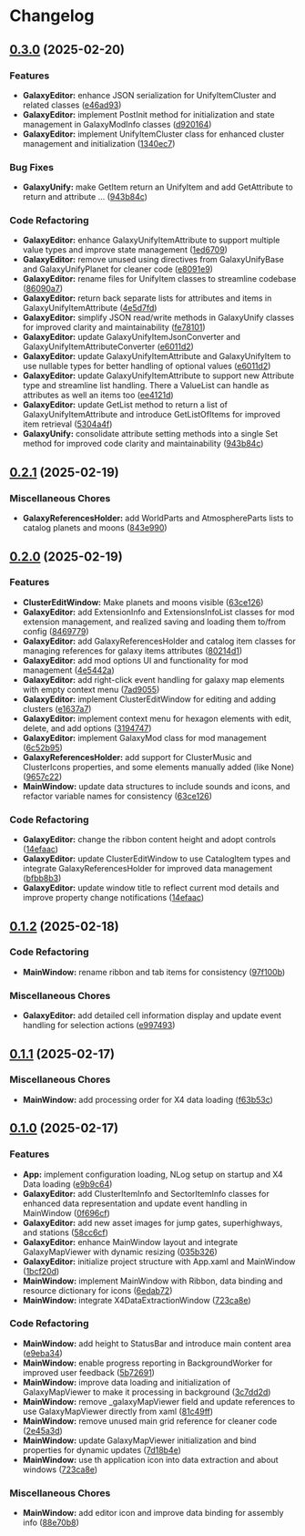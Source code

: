 # Changelog

## [0.3.0](https://github.com/chemodun/X4-UniverseEditor/compare/GalaxyEditor@v0.2.1...GalaxyEditor@v0.3.0) (2025-02-20)


### Features

* **GalaxyEditor:** enhance JSON serialization for UnifyItemCluster and related classes ([e46ad93](https://github.com/chemodun/X4-UniverseEditor/commit/e46ad93c285518ac8e79780fe03a9b08e213c7d5))
* **GalaxyEditor:** implement PostInit method for initialization and state management in GalaxyModInfo classes ([d920164](https://github.com/chemodun/X4-UniverseEditor/commit/d9201646989fc83482abeb8ca5ae44a71286d0ba))
* **GalaxyEditor:** implement UnifyItemCluster class for enhanced cluster management and initialization ([1340ec7](https://github.com/chemodun/X4-UniverseEditor/commit/1340ec7088c32bc6fb30a99d7ec5be804c883892))


### Bug Fixes

* **GalaxyUnify:** make GetItem return an UnifyItem and add GetAttribute to return and attribute ... ([943b84c](https://github.com/chemodun/X4-UniverseEditor/commit/943b84c96dc6cdb668a275400c5cb47e609dee19))


### Code Refactoring

* **GalaxyEditor:** enhance GalaxyUnifyItemAttribute to support multiple value types and improve state management ([1ed6709](https://github.com/chemodun/X4-UniverseEditor/commit/1ed670946f0a1aa0d60eec72a9620f6fa8a6c37c))
* **GalaxyEditor:** remove unused using directives from GalaxyUnifyBase and GalaxyUnifyPlanet for cleaner code ([e8091e9](https://github.com/chemodun/X4-UniverseEditor/commit/e8091e99b9ed3a7ea67a081266109e9f14bcadcc))
* **GalaxyEditor:** rename files for  UnifyItem classes to streamline codebase ([86090a7](https://github.com/chemodun/X4-UniverseEditor/commit/86090a7dab7297944a9a4164d7d08e93b53077f5))
* **GalaxyEditor:** return back separate lists for attributes and items in GalaxyUnifyItemAttribute ([4e5d7fd](https://github.com/chemodun/X4-UniverseEditor/commit/4e5d7fde48c574327d0ab955e50152b75ba84951))
* **GalaxyEditor:** simplify JSON read/write methods in GalaxyUnify classes for improved clarity and maintainability ([fe78101](https://github.com/chemodun/X4-UniverseEditor/commit/fe78101742b85b8ab983e0b76ff63f0105ad814e))
* **GalaxyEditor:** update  GalaxyUnifyItemJsonConverter and GalaxyUnifyItemAttributeConverter ([e6011d2](https://github.com/chemodun/X4-UniverseEditor/commit/e6011d290da4e21bd541c5c5d47e6adccf1fa6c5))
* **GalaxyEditor:** update GalaxyUnifyItemAttribute and GalaxyUnifyItem to use nullable types for better handling of optional values ([e6011d2](https://github.com/chemodun/X4-UniverseEditor/commit/e6011d290da4e21bd541c5c5d47e6adccf1fa6c5))
* **GalaxyEditor:** update GalaxyUnifyItemAttribute to support new Attribute type and streamline list handling. There a ValueList can handle as attributes as well an items too ([ee4121d](https://github.com/chemodun/X4-UniverseEditor/commit/ee4121dbb854e3db232202cc011982de36c5f1d0))
* **GalaxyEditor:** update GetList method to return a list of GalaxyUnifyItemAttribute and introduce GetListOfItems for improved item retrieval ([5304a4f](https://github.com/chemodun/X4-UniverseEditor/commit/5304a4ff1b04ed25c6f2d812d6c31c69c11111a2))
* **GalaxyUnify:** consolidate attribute setting methods into a single Set method for improved code clarity and maintainability ([943b84c](https://github.com/chemodun/X4-UniverseEditor/commit/943b84c96dc6cdb668a275400c5cb47e609dee19))

## [0.2.1](https://github.com/chemodun/X4-UniverseEditor/compare/GalaxyEditor@v0.2.0...GalaxyEditor@v0.2.1) (2025-02-19)


### Miscellaneous Chores

* **GalaxyReferencesHolder:** add WorldParts and AtmosphereParts lists to catalog planets and moons ([843e990](https://github.com/chemodun/X4-UniverseEditor/commit/843e990b12e5db1c11c023efb489ea5857e750a0))

## [0.2.0](https://github.com/chemodun/X4-UniverseEditor/compare/GalaxyEditor@v0.1.2...GalaxyEditor@v0.2.0) (2025-02-19)


### Features

* **ClusterEditWindow:** Make planets and moons visible ([63ce126](https://github.com/chemodun/X4-UniverseEditor/commit/63ce1262097e56bd3b2457fb91374f85ed718156))
* **GalaxyEditor:** add ExtensionInfo and ExtensionsInfoList classes for mod extension management, and realized saving and loading them to/from config ([8469779](https://github.com/chemodun/X4-UniverseEditor/commit/84697799b0a170b1075aa4d2fb8aa8269dc1c84a))
* **GalaxyEditor:** add GalaxyReferencesHolder and catalog item classes for managing references for galaxy items attributes ([80214d1](https://github.com/chemodun/X4-UniverseEditor/commit/80214d12e48c7386ec410bb016e088b07e1d599e))
* **GalaxyEditor:** add mod options UI and functionality for mod management ([4e5442a](https://github.com/chemodun/X4-UniverseEditor/commit/4e5442ad2edea622c2e9e544e93346e99cd44181))
* **GalaxyEditor:** add right-click event handling for galaxy map elements with empty context menu ([7ad9055](https://github.com/chemodun/X4-UniverseEditor/commit/7ad90558777d477f6fc74854adc52161f89498e1))
* **GalaxyEditor:** implement ClusterEditWindow for editing and adding clusters ([e1637a7](https://github.com/chemodun/X4-UniverseEditor/commit/e1637a74fe0fe01d61c5e6a3df73c9d380826b67))
* **GalaxyEditor:** implement context menu for hexagon elements with edit, delete, and add options ([3194747](https://github.com/chemodun/X4-UniverseEditor/commit/3194747b7df570183b9e61c1c23112743a0bd003))
* **GalaxyEditor:** implement GalaxyMod class for mod management ([6c52b95](https://github.com/chemodun/X4-UniverseEditor/commit/6c52b95fe2472811ca4496e966daa1797bdf19a3))
* **GalaxyReferencesHolder:** add support for ClusterMusic and ClusterIcons properties, and some elements manually added (like None) ([9657c22](https://github.com/chemodun/X4-UniverseEditor/commit/9657c2250087132b93fa7deb41884df25a3b2186))
* **MainWindow:** update data structures to include sounds and icons, and refactor variable names for consistency ([63ce126](https://github.com/chemodun/X4-UniverseEditor/commit/63ce1262097e56bd3b2457fb91374f85ed718156))


### Code Refactoring

* **GalaxyEditor:** change the ribbon content height and adopt controls ([14efaac](https://github.com/chemodun/X4-UniverseEditor/commit/14efaac22cd61c5eccc7c9f740320fe91306f0c9))
* **GalaxyEditor:** update ClusterEditWindow to use CatalogItem types and integrate GalaxyReferencesHolder for improved data management ([bfbb8b3](https://github.com/chemodun/X4-UniverseEditor/commit/bfbb8b3b4293d1feb7ecf4e59937735971f3b03c))
* **GalaxyEditor:** update window title to reflect current mod details and improve property change notifications ([14efaac](https://github.com/chemodun/X4-UniverseEditor/commit/14efaac22cd61c5eccc7c9f740320fe91306f0c9))

## [0.1.2](https://github.com/chemodun/X4-UniverseEditor/compare/GalaxyEditor@v0.1.1...GalaxyEditor@v0.1.2) (2025-02-18)


### Code Refactoring

* **MainWindow:** rename ribbon and tab items for consistency ([97f100b](https://github.com/chemodun/X4-UniverseEditor/commit/97f100b40db2dcc707e7a7100671fb22d29b68e5))


### Miscellaneous Chores

* **GalaxyEditor:** add detailed cell information display and update event handling for selection actions ([e997493](https://github.com/chemodun/X4-UniverseEditor/commit/e997493ca7a6e9a7a00cdb0a7e208eb758b41b23))

## [0.1.1](https://github.com/chemodun/X4-UniverseEditor/compare/GalaxyEditor@v0.1.0...GalaxyEditor@v0.1.1) (2025-02-17)


### Miscellaneous Chores

* **MainWindow:** add processing order for X4 data loading ([f63b53c](https://github.com/chemodun/X4-UniverseEditor/commit/f63b53c32a3130be9cbf063857b7ee20d1837f99))

## [0.1.0](https://github.com/chemodun/X4-UniverseEditor/compare/GalaxyEditor-v0.0.1...GalaxyEditor@v0.1.0) (2025-02-17)


### Features

* **App:** implement configuration loading, NLog setup on startup and X4 Data loading ([e9b9c64](https://github.com/chemodun/X4-UniverseEditor/commit/e9b9c64526441f913d599fdba304750b3f2f820b))
* **GalaxyEditor:** add ClusterItemInfo and SectorItemInfo classes for enhanced data representation and update event handling in MainWindow ([0f696cf](https://github.com/chemodun/X4-UniverseEditor/commit/0f696cf5b290a23f2a8236d2bbfb87b2ea76f2d2))
* **GalaxyEditor:** add new asset images for jump gates, superhighways, and stations ([58cc6cf](https://github.com/chemodun/X4-UniverseEditor/commit/58cc6cfe3a8655ae7cf3d99f1f33d4af274be539))
* **GalaxyEditor:** enhance MainWindow layout and integrate GalaxyMapViewer with dynamic resizing ([035b326](https://github.com/chemodun/X4-UniverseEditor/commit/035b3267cfe78656b54afd70df773a6ca8c59d40))
* **GalaxyEditor:** initialize project structure with App.xaml and MainWindow ([1bcf20d](https://github.com/chemodun/X4-UniverseEditor/commit/1bcf20dd6618ae5bfd8b0726ed3922d67976b5ae))
* **MainWindow:** implement MainWindow with Ribbon, data binding and resource dictionary for icons ([6edab72](https://github.com/chemodun/X4-UniverseEditor/commit/6edab725321ec550c7c542df5adfe006fbc5ce1f))
* **MainWindow:** integrate X4DataExtractionWindow ([723ca8e](https://github.com/chemodun/X4-UniverseEditor/commit/723ca8e119b85c78468cc37d3eea04465fb2816f))


### Code Refactoring

* **MainWindow:** add height to StatusBar and introduce main content area ([e9eba34](https://github.com/chemodun/X4-UniverseEditor/commit/e9eba34e55f856c9028517f0558d74a45d007d85))
* **MainWindow:** enable progress reporting in BackgroundWorker for improved user feedback ([5b72691](https://github.com/chemodun/X4-UniverseEditor/commit/5b72691f2fb7c059a9156e9b896fd4005dece6bb))
* **MainWindow:** improve data loading and initialization of GalaxyMapViewer to make it processing in background ([3c7dd2d](https://github.com/chemodun/X4-UniverseEditor/commit/3c7dd2d6fa68845a396615ccc174e245b525025b))
* **MainWindow:** remove _galaxyMapViewer field and update references to use GalaxyMapViewer directly from xaml ([81c49ff](https://github.com/chemodun/X4-UniverseEditor/commit/81c49ff28a788c6f5b782c46dcc8628dfb4283fa))
* **MainWindow:** remove unused main grid reference for cleaner code ([2e45a3d](https://github.com/chemodun/X4-UniverseEditor/commit/2e45a3dd698a6e70486452cf6238475fbfaca8a1))
* **MainWindow:** update GalaxyMapViewer initialization and bind properties for dynamic updates ([7d18b4e](https://github.com/chemodun/X4-UniverseEditor/commit/7d18b4e3b52216825660026acd97930136f1a4c0))
* **MainWindow:** use th application icon into data extraction and about windows ([723ca8e](https://github.com/chemodun/X4-UniverseEditor/commit/723ca8e119b85c78468cc37d3eea04465fb2816f))


### Miscellaneous Chores

* **MainWindow:** add editor icon and improve data binding for assembly info ([88e70b8](https://github.com/chemodun/X4-UniverseEditor/commit/88e70b867f0c819f477552072c97b3d7ef419527))
